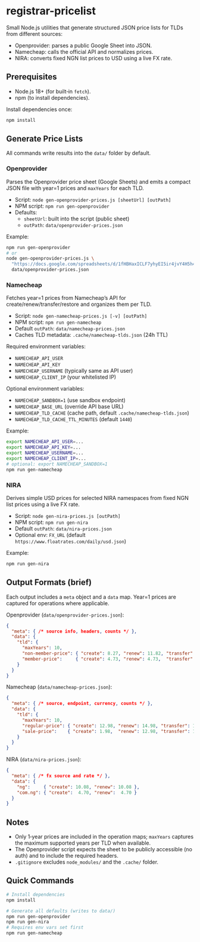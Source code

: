# registrar-pricelist

Small Node.js utilities that generate structured JSON price lists for TLDs from different sources:

- Openprovider: parses a public Google Sheet into JSON.
- Namecheap: calls the official API and normalizes prices.
- NIRA: converts fixed NGN list prices to USD using a live FX rate.

## Prerequisites

- Node.js 18+ (for built‑in `fetch`).
- npm (to install dependencies).

Install dependencies once:

```bash
npm install
```

## Generate Price Lists

All commands write results into the `data/` folder by default.

### Openprovider

Parses the Openprovider price sheet (Google Sheets) and emits a compact JSON file with year=1 prices and `maxYears` for each TLD.

- Script: `node gen-openprovider-prices.js [sheetUrl] [outPath]`
- NPM script: `npm run gen-openprovider`
- Defaults:
  - `sheetUrl`: built into the script (public sheet)
  - `outPath`: `data/openprovider-prices.json`

Example:

```bash
npm run gen-openprovider
# or
node gen-openprovider-prices.js \
  "https://docs.google.com/spreadsheets/d/1fHBHaxICLF7yhyEI5ir4jvY4H5h4nSa-aIgSMaP0500/edit?gid=1726709886#gid=1726709886" \
  data/openprovider-prices.json
```

### Namecheap

Fetches year=1 prices from Namecheap’s API for create/renew/transfer/restore and organizes them per TLD.

- Script: `node gen-namecheap-prices.js [-v] [outPath]`
- NPM script: `npm run gen-namecheap`
- Default `outPath`: `data/namecheap-prices.json`
- Caches TLD metadata: `.cache/namecheap-tlds.json` (24h TTL)

Required environment variables:

- `NAMECHEAP_API_USER`
- `NAMECHEAP_API_KEY`
- `NAMECHEAP_USERNAME` (typically same as API user)
- `NAMECHEAP_CLIENT_IP` (your whitelisted IP)

Optional environment variables:

- `NAMECHEAP_SANDBOX=1` (use sandbox endpoint)
- `NAMECHEAP_BASE_URL` (override API base URL)
- `NAMECHEAP_TLD_CACHE` (cache path, default `.cache/namecheap-tlds.json`)
- `NAMECHEAP_TLD_CACHE_TTL_MINUTES` (default `1440`)

Example:

```bash
export NAMECHEAP_API_USER=...
export NAMECHEAP_API_KEY=...
export NAMECHEAP_USERNAME=...
export NAMECHEAP_CLIENT_IP=...
# optional: export NAMECHEAP_SANDBOX=1
npm run gen-namecheap
```

### NIRA

Derives simple USD prices for selected NIRA namespaces from fixed NGN list prices using a live FX rate.

- Script: `node gen-nira-prices.js [outPath]`
- NPM script: `npm run gen-nira`
- Default `outPath`: `data/nira-prices.json`
- Optional env: `FX_URL` (default `https://www.floatrates.com/daily/usd.json`)

Example:

```bash
npm run gen-nira
```

## Output Formats (brief)

Each output includes a `meta` object and a `data` map. Year=1 prices are captured for operations where applicable.

Openprovider (`data/openprovider-prices.json`):

```json
{
  "meta": { /* source info, headers, counts */ },
  "data": {
    "tld": {
      "maxYears": 10,
      "non-member-price": { "create": 8.27, "renew": 11.82, "transfer": 8.27, "restore": 17.75 },
      "member-price":     { "create": 4.73, "renew": 4.73,  "transfer": 4.73,  "restore": 17.75 }
    }
  }
}
```

Namecheap (`data/namecheap-prices.json`):

```json
{
  "meta": { /* source, endpoint, currency, counts */ },
  "data": {
    "tld": {
      "maxYears": 10,
      "regular-price": { "create": 12.98, "renew": 14.98, "transfer": 13.98 },
      "sale-price":    { "create": 1.98,  "renew": 12.98, "transfer": 11.98 }
    }
  }
}
```

NIRA (`data/nira-prices.json`):

```json
{
  "meta": { /* fx source and rate */ },
  "data": {
    "ng":     { "create": 10.08, "renew": 10.08 },
    "com.ng": { "create":  4.70, "renew":  4.70 }
  }
}
```

## Notes

- Only 1‑year prices are included in the operation maps; `maxYears` captures the maximum supported years per TLD when available.
- The Openprovider script expects the sheet to be publicly accessible (no auth) and to include the required headers.
- `.gitignore` excludes `node_modules/` and the `.cache/` folder.

## Quick Commands

```bash
# Install dependencies
npm install

# Generate all defaults (writes to data/)
npm run gen-openprovider
npm run gen-nira
# Requires env vars set first
npm run gen-namecheap
```
